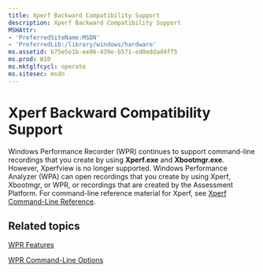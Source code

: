 ```yaml
---
title: Xperf Backward Compatibility Support
description: Xperf Backward Compatibility Support
MSHAttr:
- 'PreferredSiteName:MSDN'
- 'PreferredLib:/library/windows/hardware'
ms.assetid: b75e5e1b-ee86-439e-b571-ed0eddad4ff5
ms.prod: W10
ms.mktglfcycl: operate
ms.sitesec: msdn
---
```


# Xperf Backward Compatibility Support


Windows Performance Recorder (WPR) continues to support command-line recordings that you create by using **Xperf.exe** and **Xbootmgr.exe**. However, Xperfview is no longer supported. Windows Performance Analyzer (WPA) can open recordings that you create by using Xperf, Xbootmgr, or WPR, or recordings that are created by the Assessment Platform. For command-line reference material for Xperf, see [Xperf Command-Line Reference](xperf-command-line-reference.md).

## Related topics


[WPR Features](wpr-features.md)

[WPR Command-Line Options](wpr-command-line-options.md)

 

 







